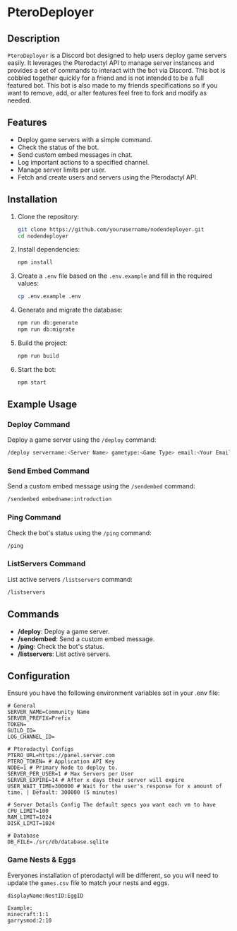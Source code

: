 # PteroDeployer

## Description

`PteroDeployer` is a Discord bot designed to help users deploy game servers easily. It leverages the Pterodactyl API to manage server instances and provides a set of commands to interact with the bot via Discord. This bot is cobbled together quickly for a friend and is not intended to be a full featured bot. This bot is also made to my friends specifications so if you want to remove, add, or alter features feel free to fork and modify as needed.

## Features

- Deploy game servers with a simple command.
- Check the status of the bot.
- Send custom embed messages in chat.
- Log important actions to a specified channel.
- Manage server limits per user.
- Fetch and create users and servers using the Pterodactyl API.

## Installation

1. Clone the repository:
    ```sh
    git clone https://github.com/yourusername/nodendeployer.git
    cd nodendeployer
    ```

2. Install dependencies:
    ```sh
    npm install
    ```

3. Create a ``.env`` file based on the ``.env.example`` and fill in the required values:
    ```sh
    cp .env.example .env
    ```
4. Generate and migrate the database:
    ```sh
    npm run db:generate
    npm run db:migrate
    ```

4. Build the project:
    ```sh
    npm run build
    ```

5. Start the bot:
    ```sh
    npm start
    ```

## Example Usage

### Deploy Command

Deploy a game server using the `/deploy` command:
```sh
/deploy servername:<Server Name> gametype:<Game Type> email:<Your Email> serverdescription:<Server Description>
```

### Send Embed Command

Send a custom embed message using the `/sendembed` command:
```sh
/sendembed embedname:introduction
```

### Ping Command

Check the bot's status using the `/ping` command:
```sh
/ping
```

### ListServers Command

List active servers `/listservers` command:
```sh
/listservers
```

## Commands

- **/deploy**: Deploy a game server.
- **/sendembed**: Send a custom embed message.
- **/ping**: Check the bot's status.
- **/listservers**: List active servers.

## Configuration

Ensure you have the following environment variables set in your .env file:

```env
# General
SERVER_NAME=Community Name
SERVER_PREFIX=Prefix
TOKEN=
GUILD_ID=
LOG_CHANNEL_ID=

# Pterodactyl Configs
PTERO_URL=https://panel.server.com
PTERO_TOKEN= # Application API Key
NODE=1 # Primary Node to deploy to.
SERVER_PER_USER=1 # Max Servers per User
SERVER_EXPIRE=14 # After x days their server will expire 
USER_WAIT_TIME=300000 # Wait for the user's response for x amount of time. | Default: 300000 (5 minutes)

# Server Details Config The default specs you want each vm to have
CPU_LIMIT=100
RAM_LIMIT=1024
DISK_LIMIT=1024

# Database
DB_FILE=./src/db/database.sqlite
```

### Game Nests & Eggs
Everyones installation of pterodactyl will be different, so you will need to update the `games.csv` file to match your nests and eggs. 

```csv
displayName:NestID:EggID

Example:
minecraft:1:1
garrysmod:2:10
```